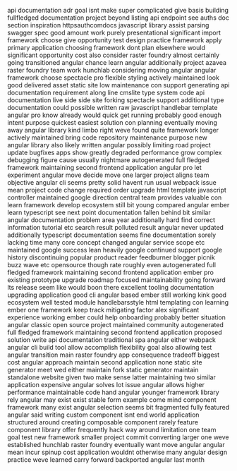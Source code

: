 api documentation adr goal isnt make super complicated give basis building fullfledged documentation project beyond listing api endpoint see auths doc section inspiration httpsauthcomdocs javascript library assist parsing swagger spec good amount work purely presentational significant import framework choose give opportunity test design practice framework apply primary application choosing framework dont plan elsewhere would significant opportunity cost also consider raster foundry almost certainly going transitioned angular chance learn angular additionally project azavea raster foundry team work hunchlab considering moving angular angular framework choose spectacle pro flexible styling actively maintained look good delivered asset static site low maintenance con support generating api documentation requirement along line cmslite type system code api documentation live side side site forking spectacle support additional type documentation could possible written raw javascript handlebar template angular pro know already would quick get running probably good enough intent purpose quickest easiest solution con planning eventually moving away angular library kind limbo right weve found quite framework longer actively maintained bring code repository maintenance purpose new angular library also likely written angular possibly limiting road project update bugfixes apps show greatly degraded performance grow complex debugging figure cause usually nightmare autogenerated full fledged framework maintaining second frontend application angular pro let experiment angular move decide move one larger project aligns team objective angular cli seems pretty solid havent run usual webpack issue mean project code change required order upgrade html template javascript controller maintained google direction central team provides valuable con learn framework develop ecosystem still bit young compared angular ember learn typescript see next point documentation fallen behind bit similar angular documentation problem area year additionally hard find correct information tutorial etc search result polluted result angular never updated additionally typescript documentation seems fine documentation sorely lacking time many core concept changed angular service scope etc maintained google success lean heavily google continued support google history discontinuing popular product reader feedburner blogger picnik buzz wave etc opensource though rate roughly even autogenerated full fledged framework maintaining second frontend application ember pro existing prototype upgrade roadmap focused maintainability going forward lts release seem like would boon there excellent tooling documentation upgrading application good cli angular based ember still working kink good ecosystem well tested module handlebarsstyle html templating con learning ember one framework keep track mitigating factor alex significant experience working ember could help onboarding probably better situation angular classic open source project maintained community autogenerated full fledged framework maintaining second frontend application proposed solution write api documentation traditional spa angular either webpack angular cli build tool allow accomplish flexibility goal also allowing test angular transition main raster foundry app consequence tradeoff biggest cost angular approach maintain second application none static site generator meet wed either maintain fork static generator maintain standalone website given two make sense latter maintaining two similar application expensive angular solves lot issue angular allows higher performance maintainable code hand angular younger framework library rely angular may exist exist stable form example come mind component framework many exist angular selection seems bit fragmented fully featured angular said writing custom component isnt end world application structured around creating composable component rarely feature component library offer frequently hack way around limitation one team goal test new framework smaller project commit converting larger one weve established hunchlab raster foundry eventually want move angular angular mean incur spinup cost application wouldnt otherwise many angular design practice weve learned carry forward backported angular last month